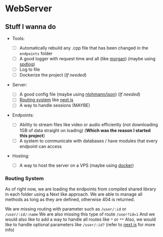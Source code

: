 # WebServer

## Stuff I wanna do

- Tools:

  - [ ] Automatically rebuild any .cpp file that has been changed in the `endpoints` folder
  - [ ] A good logger with request time and all (like [morgan](https://www.npmjs.com/package/morgan)) (maybe using [spdlog](https://github.com/gabime/spdlog))
  - [ ] Log to file
  - [ ] Dockerize the project (_If needed_)

- Server:

  - [ ] A good config file (maybe using [nlohmann/json](https://github.com/nlohmann/json)) (_If needed_)
  - [ ] [Routing system](#routing-system) like [next.js](https://nextjs.org/docs/routing/introduction)
  - [ ] A way to handle sessions (MAYBE)

- Endpoints:

  - [ ] Ability to stream files like video or audio efficiently (not downloading 1GB of data straight on loading) (**Which was the reason I started this project**)
  - [ ] A system to communicate with databases / have modules that every endpoint can access

- Hosting:
  - [ ] A way to host the server on a VPS (maybe using [docker](https://www.docker.com/))

### Routing System

As of right now, we are loading the endpoints from compiled shared library in each folder using a Next like approach. We are able to manage all methods as long as they are defined, otherwise 404 is returned.

We are missing routing with parameter such as `/user/:id` or `/user/:id/:name`
We are also missing this type of route `/user?id=1`
And we would also like to add a way to handle all routes like `*` or `**`
Also, we would like to handle optional parameters like `/user/:id?` (refer to [next.js](https://nextjs.org/docs/routing/dynamic-routes#optional-catch-all-routes) for more info)
